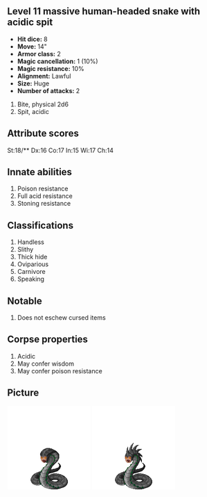 ## Level 11 massive human-headed snake with acidic spit

- **Hit dice:** 8
- **Move:** 14"
- **Armor class:** 2
- **Magic cancellation:** 1 (10%)
- **Magic resistance:** 10%
- **Alignment:** Lawful
- **Size:** Huge
- **Number of attacks:** 2
1. Bite, physical 2d6
2. Spit, acidic

## Attribute scores

St:18/** Dx:16 Co:17 In:15 Wi:17 Ch:14

## Innate abilities

1. Poison resistance
2. Full acid resistance
3. Stoning resistance

## Classifications

1. Handless
2. Slithy
3. Thick hide
4. Oviparious
5. Carnivore
6. Speaking

## Notable

1. Does not eschew cursed items

## Corpse properties

1. Acidic
2. May confer wisdom
3. May confer poison resistance

## Picture

![Black naga](https://github.com/hyvanmielenpelit/GnollHackTileSet/blob/main/Monsters/black_naga/black_naga.png?raw=true) ![Black naga](https://github.com/hyvanmielenpelit/GnollHackTileSet/blob/main/Monsters/black_naga/black_naga_female.png?raw=true)
